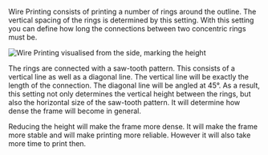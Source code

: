 Wire Printing consists of printing a number of rings around the outline. The vertical spacing of the rings is determined by this setting. With this setting you can define how long the connections between two concentric rings must be.

![Wire Printing visualised from the side, marking the height](../../../articles/images/wireframe_height.svg)

The rings are connected with a saw-tooth pattern. This consists of a vertical line as well as a diagonal line. The vertical line will be exactly the length of the connection. The diagonal line will be angled at 45°. As a result, this setting not only determines the vertical height between the rings, but also the horizontal size of the saw-tooth pattern. It will determine how dense the frame will become in general.

Reducing the height will make the frame more dense. It will make the frame more stable and will make printing more reliable. However it will also take more time to print then.